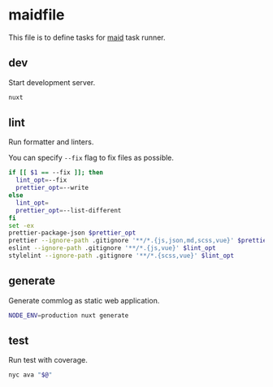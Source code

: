 # maidfile

This file is to define tasks for [maid](https://github.com/egoist/maid) task runner.

## dev

Start development server.

```bash
nuxt
```

## lint

Run formatter and linters.

You can specify `--fix` flag to fix files as possible.

```bash
if [[ $1 == --fix ]]; then
  lint_opt=--fix
  prettier_opt=--write
else
  lint_opt=
  prettier_opt=--list-different
fi
set -ex
prettier-package-json $prettier_opt
prettier --ignore-path .gitignore '**/*.{js,json,md,scss,vue}' $prettier_opt
eslint --ignore-path .gitignore '**/*.{js,vue}' $lint_opt
stylelint --ignore-path .gitignore '**/*.{scss,vue}' $lint_opt
```

## generate

Generate commlog as static web application.

```bash
NODE_ENV=production nuxt generate
```

## test

Run test with coverage.

```bash
nyc ava "$@"
```
